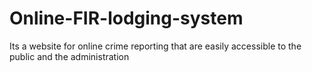 # Online-FIR-lodging-system
Its a website for online crime reporting that are easily accessible to the public and the administration

